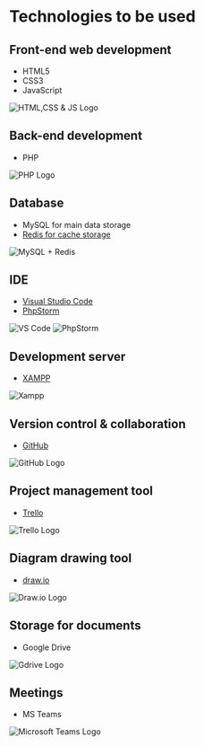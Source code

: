# Technologies to be used

## Front-end web development

- HTML5
- CSS3
- JavaScript

![HTML,CSS & JS Logo](./technologies/html-css-js.jpg)

## Back-end development

- PHP

![PHP Logo](./technologies/php.png)


## Database

- MySQL for main data storage
- [Redis for cache storage](https://redis.io/)

![MySQL + Redis](./technologies/db.webp)


## IDE

- [Visual Studio Code](https://code.visualstudio.com/)
- [PhpStorm](https://www.jetbrains.com/phpstorm/)

![VS Code](./technologies/vscode.png)
![PhpStorm](./technologies/phpstorm.png)



## Development server

- [XAMPP](https://www.apachefriends.org/)

![Xampp](./technologies/xampp.png)


## Version control & collaboration

- [GitHub](https://www.github.com)

![GitHub Logo](./technologies/GitHub-Logo.png)


## Project management tool

- [Trello](https://www.trello.com)

![Trello Logo](./technologies/trellp.webp)


## Diagram drawing tool

- [draw.io](https://app.diagrams.net)

![Draw.io Logo](./technologies/drawio.png)


## Storage for documents

- Google Drive

![Gdrive Logo](./technologies/gdrive.png)

## Meetings

- MS Teams

![Microsoft Teams Logo](./technologies/msteams.png)
